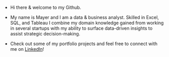 - Hi there & welcome to my Github.

- My name is Mayer and I am a data & business analyst. Skilled in Excel, SQL, and Tableau I combine my domain knowledge gained from working in several startups with my ability to surface data-driven insights to assist strategic decision-making. 

- Check out some of my portfolio projects and feel free to connect with me on [LinkedIn](https://www.linkedin.com/in/mayer-scharlat)!

<!---
m-scharlat/m-scharlat is a ✨ special ✨ repository because its `README.md` (this file) appears on your GitHub profile.
You can click the Preview link to take a look at your changes.
--->
